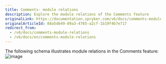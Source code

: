 ```yaml
---
title: Comments- module relations
description: Explore the module relations of the Comments feature
originalLink: https://documentation.spryker.com/v6/docs/comments-module-relations
originalArticleId: 88a5d649-89a3-4765-a2cf-1b19f4b7e717
redirect_from:
  - /v6/docs/comments-module-relations
  - /v6/docs/en/comments-module-relations
---
```


The following schema illustrates module relations in the Comments feature:
![image](https://spryker.s3.eu-central-1.amazonaws.com/docs/Features/Mailing+&+Communication/Comments/techspec-comments-module-diagram.png)
